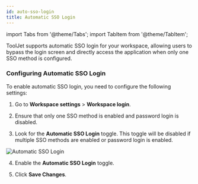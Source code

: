 ```yaml
---
id: auto-sso-login
title: Automatic SSO Login
---
```


import Tabs from '@theme/Tabs';
import TabItem from '@theme/TabItem';


ToolJet supports automatic SSO login for your workspace, allowing users to bypass the login screen and directly access the application when only one SSO method is configured.

### Configuring Automatic SSO Login

To enable automatic SSO login, you need to configure the following settings:

1. Go to **Workspace settings** > **Workspace login**.

2. Ensure that only one SSO method is enabled and password login is disabled.

3. Look for the **Automatic SSO Login** toggle. This toggle will be disabled if multiple SSO methods are enabled or password login is enabled.

  <div style={{textAlign: 'center'}}>
  <img className="screenshot-full" src="/img/sso/auto-sso-login.png" alt="Automatic SSO Login" />
  </div>

4. Enable the **Automatic SSO Login** toggle.

5. Click **Save Changes**.